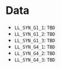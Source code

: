 # Data

 - `LL_SYN_G1_1`: `TBD`
 - `LL_SYN_G1_2`: `TBD`
 - `LL_SYN_G1_3`: `TBD`
 - `LL_SYN_G4_1`: `TBD`
 - `LL_SYN_G4_2`: `TBD`
 - `LL_SYN_G4_3`: `TBD`
